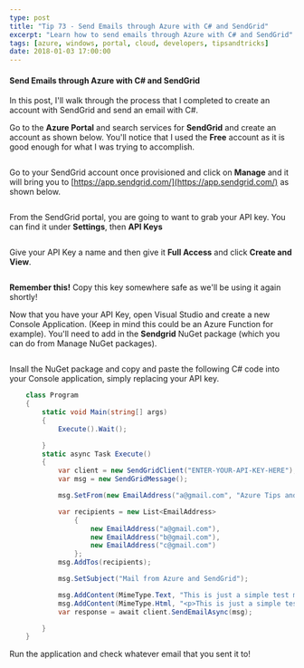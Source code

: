 ```yaml
---
type: post
title: "Tip 73 - Send Emails through Azure with C# and SendGrid"
excerpt: "Learn how to send emails through Azure with C# and SendGrid"
tags: [azure, windows, portal, cloud, developers, tipsandtricks]
date: 2018-01-03 17:00:00
---
```


#### Send Emails through Azure with C# and SendGrid

In this post, I'll walk through the process that I completed to create an account with SendGrid and send an email with C#.

Go to the **Azure Portal** and search services for **SendGrid** and create an account as shown below. You'll notice that I used the **Free** account as it is good enough for what I was trying to accomplish. 

<img :src="$withBase('/files/sendgrid1.png')">

Go to your SendGrid account once provisioned and click on **Manage** and it will bring you to [https://app.sendgrid.com/](https://app.sendgrid.com/) as shown below. 

<img :src="$withBase('/files/sendgrid2.png')">

From the SendGrid portal, you are going to want to grab your API key. You can find it under **Settings**, then **API Keys**

<img :src="$withBase('/files/sendgrid3.png')">

Give your API Key a name and then give it **Full Access** and click **Create and View**. 

<img :src="$withBase('/files/sendgrid4.png')">

**Remember this!** Copy this key somewhere safe as we'll be using it again shortly!


Now that you have your API Key, open Visual Studio and create a new Console Application. (Keep in mind this could be an Azure Function for example). You'll need to add in the **Sendgrid** NuGet package (which you can do from Manage NuGet packages). 

<img :src="$withBase('/files/sendgrid5.png')">

Insall the NuGet package and copy and paste the following C# code into your Console application, simply replacing your API key.

```csharp
    class Program
    {
        static void Main(string[] args)
        {
            Execute().Wait();

        }
        static async Task Execute()
        {
            var client = new SendGridClient("ENTER-YOUR-API-KEY-HERE");
            var msg = new SendGridMessage();

            msg.SetFrom(new EmailAddress("a@gmail.com", "Azure Tips and Tricks"));

            var recipients = new List<EmailAddress>
                {
                    new EmailAddress("a@gmail.com"),
                    new EmailAddress("b@gmail.com"),
                    new EmailAddress("c@gmail.com")
                };
            msg.AddTos(recipients);

            msg.SetSubject("Mail from Azure and SendGrid");

            msg.AddContent(MimeType.Text, "This is just a simple test message!");
            msg.AddContent(MimeType.Html, "<p>This is just a simple test message!</p>");
            var response = await client.SendEmailAsync(msg);

        }
    }
```

Run the application and check whatever email that you sent it to!

<img :src="$withBase('/files/sendgrid6.png')">
